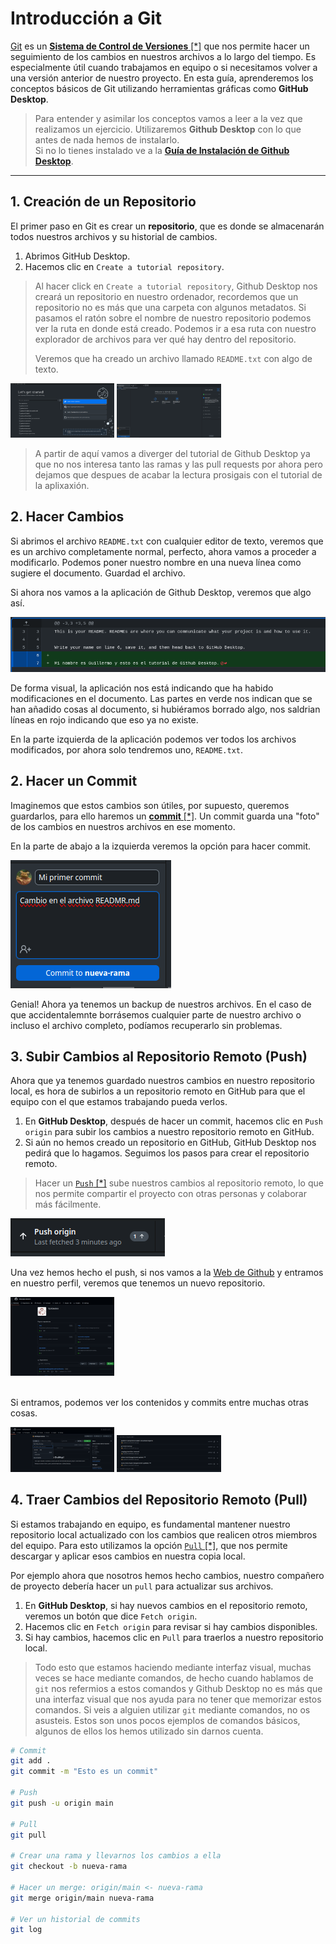<!-- # Git

[Git](https://git-scm.com/) es un [Sistema de Control de Versiones [*]](concepts.md#sistema-de-control-de-versiones) que nos permite gestionar y hacer un seguimiento de los cambios en nuestros archivos a lo largo del tiempo. Es utilizado para mantener un historial de modificaciones, facilitando la colaboración en proyectos de software.

> Git es extenso y complejo aunque hay mucha [documentación](https://git-scm.com/docs) y tutoriales.

> Es un software [FOSS](https://git-scm.com/about/free-and-open-source) y es utilizado por grandes empresas en el sector tecnológico como Google, Linkedin, Netflix, Twitter o Linux entre otras, puedes ver más información en su [página principal](https://git-scm.com/).

> Como curiosidad, uno de sus creadores es [Linus Torvals](https://es.wikipedia.org/wiki/Linus_Torvalds), padre del Kernel de Linux. -->

# Introducción a Git

[Git](https://git-scm.com/) es un [**Sistema de Control de Versiones** [*]](concepts.md#sistema-de-control-de-versiones) que nos permite hacer un seguimiento de los cambios en nuestros archivos a lo largo del tiempo. Es especialmente útil cuando trabajamos en equipo o si necesitamos volver a una versión anterior de nuestro proyecto. En esta guía, aprenderemos los conceptos básicos de Git utilizando herramientas gráficas como **GitHub Desktop**.

> Para entender y asimilar los conceptos vamos a leer a la vez que realizamos un ejercicio. Utilizaremos **Github Desktop** con lo que antes de nada hemos de instalarlo.  
> Si no lo tienes instalado ve a la [**Guía de Instalación de Github Desktop**](github-desktop-install.md).


---

## 1. Creación de un Repositorio

El primer paso en Git es crear un **repositorio**, que es donde se almacenarán todos nuestros archivos y su historial de cambios.

1. Abrimos GitHub Desktop.
2. Hacemos clic en `Create a tutorial repository`.

> Al hacer click en `Create a tutorial repository`, Github Desktop nos creará un repositorio en nuestro ordenador, recordemos que un repositorio no es más que una carpeta con algunos metadatos. Si pasamos el ratón sobre el nombre de nuestro repositorio podemos ver la ruta en donde está creado. Podemos ir a esa ruta con nuestro explorador de archivos para ver qué hay dentro del repositorio.
>
> Veremos que ha creado un archivo llamado `README.txt` con algo de texto.

<img src="assets/images/gd-start-tutorial.png" alt="Create a repositorio tutorial" width="33%" />
<img src="assets/images/gd-tutorial-whereis.png" alt="Localizar repositorio" width="33%" />


> A partir de aquí vamos a diverger del tutorial de Github Desktop ya que no nos interesa tanto las ramas y las pull requests por ahora pero dejamos que despues de acabar la lectura prosigais con el tutorial de la aplixaxión.

## 2. Hacer Cambios

Si abrimos el archivo `README.txt` con cualquier editor de texto, veremos que es un archivo completamente normal, perfecto, ahora vamos a proceder a modificarlo. Podemos poner nuestro nombre en una nueva línea como sugiere el documento. Guardad el archivo.

Si ahora nos vamos a la aplicación de Github Desktop, veremos que algo así.

<img src="assets/images/gd-file-changes.png" alt="Create a repositorio tutorial" />

De forma visual, la aplicación nos está indicando que ha habido modificaciones en el documento. Las partes en verde nos indican que se han añadido cosas al documento, si hubiéramos borrado algo, nos saldrian líneas en rojo indicando que eso ya no existe.

En la parte izquierda de la aplicación podemos ver todos los archivos modificados, por ahora solo tendremos uno, `README.txt`.


## 2. Hacer un Commit

Imaginemos que estos cambios son útiles, por supuesto, queremos guardarlos, para ello haremos un [**commit** [*]](concepts.md#commit). Un commit guarda una "foto" de los cambios en nuestros archivos en ese momento.

En la parte de abajo a la izquierda veremos la opción para hacer commit.

<img src="assets/images/gd-first-commit.png" alt="Hacer un commit" />

Genial! Ahora ya tenemos un backup de nuestros archivos. En el caso de que accidentalemnte borrásemos cualquier parte de nuestro archivo o incluso el archivo completo, podíamos recuperarlo sin problemas.


## 3. Subir Cambios al Repositorio Remoto (Push)

Ahora que ya tenemos guardado nuestros cambios en nuestro repositorio local, es hora de subirlos a un repositorio remoto en GitHub para que el equipo con el que estamos trabajando pueda verlos.


1. En **GitHub Desktop**, después de hacer un commit, hacemos clic en `Push origin` para subir los cambios a nuestro repositorio remoto en GitHub.
2. Si aún no hemos creado un repositorio en GitHub, GitHub Desktop nos pedirá que lo hagamos. Seguimos los pasos para crear el repositorio remoto.

> Hacer un [`Push` [*]](concepts.md#push) sube nuestros cambios al repositorio remoto, lo que nos permite compartir el proyecto con otras personas y colaborar más fácilmente.

<img src="assets/images/gd-push-origin.png" alt="Hacer un push" />

Una vez hemos hecho el push, si nos vamos a la [Web de Github](https://github.com/) y entramos en nuestro perfil, veremos que tenemos un nuevo repositorio.

<img src="assets/images/gh-repos.png" alt="Github repos" width="33%" />
<br>
<br>

Si entramos, podemos ver los contenidos y commits entre muchas otras cosas.

<img src="assets/images/gh-repo.png" alt="Github commits" width="33%" />
<img src="assets/images/gh-commits.png" alt="Github commits" width="33%" />



## 4. Traer Cambios del Repositorio Remoto (Pull)

Si estamos trabajando en equipo, es fundamental mantener nuestro repositorio local actualizado con los cambios que realicen otros miembros del equipo. Para esto utilizamos la opción [`Pull` [*]](concepts.md#pull), que nos permite descargar y aplicar esos cambios en nuestra copia local.

Por ejemplo ahora que nosotros hemos hecho cambios, nuestro compañero de proyecto debería hacer un `pull` para actualizar sus archivos.

1. En **GitHub Desktop**, si hay nuevos cambios en el repositorio remoto, veremos un botón que dice `Fetch origin`.
2. Hacemos clic en `Fetch origin` para revisar si hay cambios disponibles.
3. Si hay cambios, hacemos clic en `Pull` para traerlos a nuestro repositorio local.


> Todo esto que estamos haciendo mediante interfaz visual, muchas veces se hace mediante comandos, de hecho cuando hablamos de `git` nos refermios a estos comandos y Github Desktop no es más que una interfaz visual que nos ayuda para no tener que memorizar estos comandos. Si veis a alguien utilizar `git` mediante comandos, no os asusteis. Estos son unos pocos ejemplos de comandos básicos, algunos de ellos los hemos utilizado sin darnos cuenta.

```bash
# Commit
git add .
git commit -m "Esto es un commit"

# Push
git push -u origin main

# Pull
git pull

# Crear una rama y llevarnos los cambios a ella
git checkout -b nueva-rama

# Hacer un merge: origin/main <- nueva-rama
git merge origin/main nueva-rama

# Ver un historial de commits
git log

```